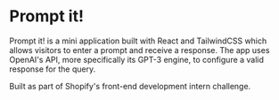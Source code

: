 # Prompt it!

Prompt it! is a mini application built with React and TailwindCSS which allows visitors to enter a prompt and receive a response. The app uses OpenAI's API, more specifically its GPT-3 engine, to configure a valid response for the query.

Built as part of Shopify's front-end development intern challenge.
